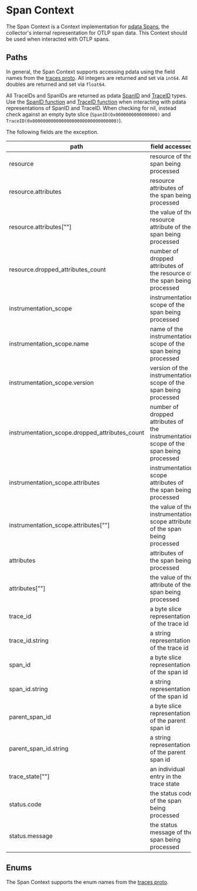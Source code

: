 # Span Context

The Span Context is a Context implementation for [pdata Spans](https://github.com/open-telemetry/opentelemetry-collector/tree/main/pdata/ptrace), the collector's internal representation for OTLP span data.  This Context should be used when interacted with OTLP spans.

## Paths
In general, the Span Context supports accessing pdata using the field names from the [traces proto](https://github.com/open-telemetry/opentelemetry-proto/blob/main/opentelemetry/proto/trace/v1/trace.proto).  All integers are returned and set via `int64`.  All doubles are returned and set via `float64`.

All TraceIDs and SpanIDs are returned as pdata [SpanID](https://github.com/open-telemetry/opentelemetry-collector/blob/main/pdata/pcommon/spanid.go) and [TraceID](https://github.com/open-telemetry/opentelemetry-collector/blob/main/pdata/pcommon/traceid.go) types.  Use the [SpanID function](https://github.com/open-telemetry/opentelemetry-collector-contrib/blob/main/pkg/ottl/ottlfuncs/README.md#spanid) and [TraceID function](https://github.com/open-telemetry/opentelemetry-collector-contrib/blob/main/pkg/ottl/ottlfuncs/README.md#traceid) when interacting with pdata representations of SpanID and TraceID.  When checking for nil, instead check against an empty byte slice (`SpanID(0x0000000000000000)` and `TraceID(0x00000000000000000000000000000000)`).  

The following fields are the exception.

| path                                           | field accessed                                                                        | type                                                                    |
|------------------------------------------------|---------------------------------------------------------------------------------------|-------------------------------------------------------------------------|
| resource                                       | resource of the span being processed                                                  | pcommon.Resource                                                        |
| resource.attributes                            | resource attributes of the span being processed                                       | pcommon.Map                                                             |
| resource.attributes\[""\]                      | the value of the resource attribute of the span being processed                       | string, bool, int64, float64, pcommon.Map, pcommon.Slice, []byte or nil |
| resource.dropped_attributes_count              | number of dropped attributes of the resource of the span being processed              | int64                                                                   |
| instrumentation_scope                          | instrumentation scope of the span being processed                                     | pcommon.InstrumentationScope                                            |
| instrumentation_scope.name                     | name of the instrumentation scope of the span being processed                         | string                                                                  |
| instrumentation_scope.version                  | version of the instrumentation scope of the span being processed                      | string                                                                  |
| instrumentation_scope.dropped_attributes_count | number of dropped attributes of the instrumentation scope of the span being processed | int64                                                                   |
| instrumentation_scope.attributes               | instrumentation scope attributes of the span being processed                          | pcommon.Map                                                             |
| instrumentation_scope.attributes\[""\]         | the value of the instrumentation scope attribute of the span being processed          | string, bool, int64, float64, pcommon.Map, pcommon.Slice, []byte or nil |
| attributes                                     | attributes of the span being processed                                                | pcommon.Map                                                             |
| attributes\[""\]                               | the value of the attribute of the span being processed                                | string, bool, int64, float64, pcommon.Map, pcommon.Slice, []byte or nil |
| trace_id                                       | a byte slice representation of the trace id                                           | pcommon.TraceID                                                         |
| trace_id.string                                | a string representation of the trace id                                               | string                                                                  |
| span_id                                        | a byte slice representation of the span id                                            | pcommon.SpanID                                                          |
| span_id.string                                 | a string representation of the span id                                                | string                                                                  |
| parent_span_id                                 | a byte slice representation of the parent span id                                     | pcommon.SpanID                                                          |
| parent_span_id.string                          | a string representation of the parent span id                                         | string                                                                  |
| trace_state\[""\]                              | an individual entry in the trace state                                                | string                                                                  |
| status.code                                    | the status code of the span being processed                                           | int64                                                                   |
| status.message                                 | the status message of the span being processed                                        | string                                                                  |

## Enums

The Span Context supports the enum names from the [traces proto](https://github.com/open-telemetry/opentelemetry-proto/blob/main/opentelemetry/proto/trace/v1/trace.proto).
